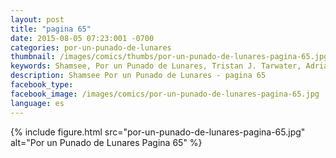 ```yaml
---
layout: post
title: "pagina 65"
date: 2015-08-05 07:23:001 -0700
categories: por-un-punado-de-lunares
thumbnail: /images/comics/thumbs/por-un-punado-de-lunares-pagina-65.jpg
keywords: Shamsee, Por un Punado de Lunares, Tristan J. Tarwater, Adrian Ricker
description: Shamsee Por un Punado de Lunares - pagina 65
facebook_type: 
facebook_image: /images/comics/por-un-punado-de-lunares-pagina-65.jpg
language: es
---
```

{% include figure.html src="por-un-punado-de-lunares-pagina-65.jpg" alt="Por un Punado de Lunares Pagina 65" %}